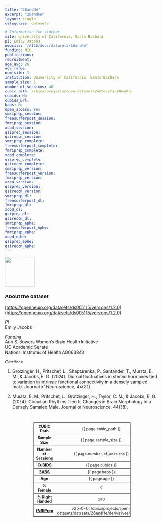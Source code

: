 ```yaml
---
title: "28andHe"
excerpt: "28andHe"
layout: single
categories: datasets

# Information for sidebar
site: University of California, Santa Barbara
pi: Emily Jacobs
website: "/AI2D/docs/datasets/28andHe"
funding: NIH
publications:
recruitment:
age_avg: 26
age_range:
num_site: 1
institution: University of California, Santa Barbara
sample_size: 1
number_of_sessions: 40
cubic_path: /cbica/projects/open-datasets/datasets/28andHe
cubids: No
cubids_url:
babs: No
open_access: Yes
smriprep_session:
freesurferpost_session:
fmriprep_session:
xcpd_session:
qsiprep_session:
qsirecon_session:
smriprep_complete:
freesurferpost_complete:
fmriprep_complete:
xcpd_complete:
qsiprep_complete:
qsirecon_complete:
smriprep_version:
freesurferpost_version:
fmriprep_version:
xcpd_version:
qsiprep_version:
qsirecon_version:
smriprep_dl:
freesurferpost_dl:
fmriprep_dl:
xcpd_dl:
qsiprep_dl:
qsirecon_dl:
smriprep_ephe:
freesurferpost_ephe:
fmriprep_ephe:
xcpd_ephe:
qsiprep_ephe:
qsirecon_ephe:
---
```

<div style="text-align: left;">
     <img src="{{ site.baseurl }}/assets/images/logos/UCSB.png" style="width: auto; height: 10vw;" />
</div>

### About the dataset
[https://openneuro.org/datasets/ds005115/versions/1.2.0](https://openneuro.org/datasets/ds005115/versions/1.2.0)

*PI*
<br>
Emily Jacobs

*Funding*
<br>
Ann S. Bowers Women’s Brain Health Initiative  
UC Academic Senate  
National Institutes of Health AG063843  

*Citations*
<br>
1. Grotzinger, H., Pritschet, L., Shapturenka, P., Santander, T., Murata, E. M., & Jacobs, E. G. (2024). Diurnal fluctuations in steroid hormones tied to variation in intrinsic functional connectivity in a densely sampled male. Journal of Neuroscience, 44(22).

2. Murata, E. M., Pritschet, L., Grotzinger, H., Taylor, C. M., & Jacobs, E. G. (2024). Circadian Rhythms Tied to Changes in Brain Morphology in a Densely Sampled Male. Journal of Neuroscience, 44(38).

<br>
<div class=table align='center'>
<table style="text-align: center;
width:63%; font-size:90%; border: 1px solid black">
<tr><th style="font-weight:bold">CUBIC Path</th><th style="font-weight:normal">{{ page.cubic_path }}</th><th style="font-weight:normal"></th></tr>
<tr><th style="font-weight:bold">Sample Size</th><th style="font-weight:normal">{{ page.sample_size }}</th><th style="font-weight:normal"></th></tr>
<tr><th style="font-weight:bold">Number of Sessions</th><th style="font-weight:normal">{{ page.number_of_sessions }}</th><th style="font-weight:normal"></th></tr>
<tr><th style="font-weight:bold"><a href="{{ site.baseurl }}/docs/imaging/image_curation/">CuBIDS</a></th><th style="font-weight:normal">{{ page.cubids }}</th><th style="font-weight:normal"></th></tr>
<tr><th style="font-weight:bold"><a href="{{ site.baseurl }}/docs/imaging/image_babs/">BABS</a></th><th style="font-weight:normal">{{ page.babs }}</th><th style="font-weight:normal"></th></tr>
<tr><th style="font-weight:bold">Age</th><th style="font-weight:normal">{{ page.age }}</th><th style="font-weight:normal"></th></tr>
<tr><th style="font-weight:bold">% Female</th><th style="font-weight:normal">0</th><th style="font-weight:normal"></th></tr>
<tr><th style="font-weight:bold">% Right Handed</th><th style="font-weight:normal">100</th><th style="font-weight:normal"></th></tr>
<tr><th style="font-weight:bold"><a href="{{ site.baseurl }}/docs/imaging/image_fmriprep/">fMRIPrep</a></th><th style="font-weight:normal">v25-0-0: /cbica/projects/open-datasets/datasets/28andHe/derivatives/fmriprep</th><th style="font-weight:normal"></th></tr>
</table>
</div>

<br>
<br>
